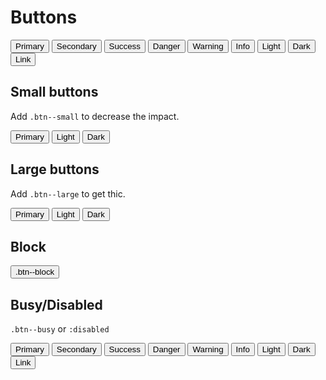 # Buttons

<button type="button" class="btn btn--primary">Primary</button>
<button type="button" class="btn btn--secondary">Secondary</button>
<button type="button" class="btn btn--success">Success</button>
<button type="button" class="btn btn--danger">Danger</button>
<button type="button" class="btn btn--warning">Warning</button>
<button type="button" class="btn btn--info">Info</button>
<button type="button" class="btn btn--light">Light</button>
<button type="button" class="btn btn--dark">Dark</button>
<button type="button" class="btn btn--link">Link</button>

## Small buttons

Add <code>.btn--small</code> to decrease the impact.

<button type="button" class="btn btn--small btn--primary">Primary</button>
<button type="button" class="btn btn--small btn--light">Light</button>
<button type="button" class="btn btn--small btn--dark">Dark</button>

## Large buttons

Add <code>.btn--large</code> to get thic.

<button type="button" class="btn btn--large btn--primary">Primary</button>
<button type="button" class="btn btn--large btn--light">Light</button>
<button type="button" class="btn btn--large btn--dark">Dark</button>

## Block

<button type="button" class="btn btn--block btn--primary">.btn--block</button>

## Busy/Disabled

``.btn--busy`` or ``:disabled``

<button type="button" class="btn btn--busy btn--primary">Primary</button>
<button type="button" class="btn btn--busy btn--secondary">Secondary</button>
<button type="button" class="btn btn--busy btn--success">Success</button>
<button type="button" class="btn btn--busy btn--danger">Danger</button>
<button type="button" class="btn btn--busy btn--warning">Warning</button>
<button type="button" class="btn btn--busy btn--info">Info</button>
<button type="button" class="btn btn--busy btn--light">Light</button>
<button type="button" class="btn btn--busy btn--dark">Dark</button>
<button type="button" class="btn btn--busy btn--link">Link</button>